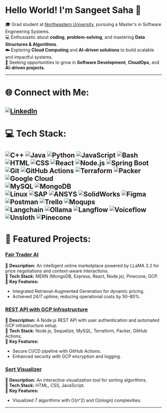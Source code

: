 
# Hello World! I'm Sangeet Saha 👋
🎓 Grad student at [Northeastern University](https://www.northeastern.edu), pursuing a Master's in Software Engineering Systems.<br>
💻 Enthusiastic about **coding**, **problem-solving**, and mastering **Data Structures & Algorithms**.<br>
☁️ Exploring **Cloud Computing** and **AI-driven solutions** to build scalable and impactful systems.<br>
🌟 Seeking opportunities to grow in **Software Development**, **CloudOps**, and **AI-driven projects**.<br>

---

# 🌐 Connect with Me:
[![LinkedIn](https://img.shields.io/badge/LinkedIn-%230077B5.svg?style=for-the-badge&logo=linkedin&logoColor=white)](https://www.linkedin.com/in/sangeet-saha-a2b1651aa/)
---

# 💻 Tech Stack:
![C++](https://img.shields.io/badge/C++-%2300599C.svg?style=for-the-badge&logo=c%2B%2B&logoColor=white) ![Java](https://img.shields.io/badge/Java-%23ED8B00.svg?style=for-the-badge&logo=openjdk&logoColor=white) ![Python](https://img.shields.io/badge/Python-%233776AB.svg?style=for-the-badge&logo=python&logoColor=white) ![JavaScript](https://img.shields.io/badge/JavaScript-%23F7DF1E.svg?style=for-the-badge&logo=javascript&logoColor=black) ![Bash](https://img.shields.io/badge/Bash-%234EAA25.svg?style=for-the-badge&logo=gnubash&logoColor=white)  
![HTML](https://img.shields.io/badge/HTML-%23E34F26.svg?style=for-the-badge&logo=html5&logoColor=white) ![CSS](https://img.shields.io/badge/CSS-%231572B6.svg?style=for-the-badge&logo=css3&logoColor=white) ![React](https://img.shields.io/badge/React-%2320232A.svg?style=for-the-badge&logo=react&logoColor=%2361DAFB) ![Node.js](https://img.shields.io/badge/Node.js-%236DA55F.svg?style=for-the-badge&logo=node.js&logoColor=white) ![Spring Boot](https://img.shields.io/badge/Spring_Boot-%236DB33F.svg?style=for-the-badge&logo=spring&logoColor=white)  
![Git](https://img.shields.io/badge/Git-%23F05032.svg?style=for-the-badge&logo=git&logoColor=white) ![GitHub Actions](https://img.shields.io/badge/GitHub_Actions-%232671E5.svg?style=for-the-badge&logo=githubactions&logoColor=white) ![Terraform](https://img.shields.io/badge/Terraform-%237B42BC.svg?style=for-the-badge&logo=terraform&logoColor=white) ![Packer](https://img.shields.io/badge/Packer-%2301AEB3.svg?style=for-the-badge&logo=packer&logoColor=white) ![Google Cloud](https://img.shields.io/badge/Google_Cloud-%234285F4.svg?style=for-the-badge&logo=googlecloud&logoColor=white)  
![MySQL](https://img.shields.io/badge/MySQL-%234479A1.svg?style=for-the-badge&logo=mysql&logoColor=white) ![MongoDB](https://img.shields.io/badge/MongoDB-%234ea94b.svg?style=for-the-badge&logo=mongodb&logoColor=white)  
![Linux](https://img.shields.io/badge/Linux-%23FCC624.svg?style=for-the-badge&logo=linux&logoColor=black) ![SAP](https://img.shields.io/badge/SAP-%2300C3FF.svg?style=for-the-badge&logo=sap&logoColor=black) ![ANSYS](https://img.shields.io/badge/ANSYS-%23FFD600.svg?style=for-the-badge&logo=ansys&logoColor=black) ![SolidWorks](https://img.shields.io/badge/SolidWorks-%23FF0000.svg?style=for-the-badge&logo=solidworks&logoColor=white) ![Figma](https://img.shields.io/badge/Figma-%23F24E1E.svg?style=for-the-badge&logo=figma&logoColor=white)  
![Postman](https://img.shields.io/badge/Postman-%23FF6C37.svg?style=for-the-badge&logo=postman&logoColor=white) ![Trello](https://img.shields.io/badge/Trello-%23026AA7.svg?style=for-the-badge&logo=trello&logoColor=white) ![Moqups](https://img.shields.io/badge/Moqups-%23202020.svg?style=for-the-badge&logoColor=white)  
![Langchain](https://img.shields.io/badge/Langchain-%23E10098.svg?style=for-the-badge) ![Ollama](https://img.shields.io/badge/Ollama-%23000000.svg?style=for-the-badge&logoColor=white) ![Langflow](https://img.shields.io/badge/Langflow-%2360C3FF.svg?style=for-the-badge&logoColor=white) ![Voiceflow](https://img.shields.io/badge/Voiceflow-%2300265E.svg?style=for-the-badge&logoColor=white) ![Unsloth](https://img.shields.io/badge/Unsloth-%23FF6600.svg?style=for-the-badge&logoColor=white) ![Pinecone](https://img.shields.io/badge/Pinecone-%230091D4.svg?style=for-the-badge&logoColor=white)
---

# 🚀 Featured Projects:
### [Fair Trader AI](https://github.com/Sangeet1997/marketplace)
🔹 **Description:** An intelligent online marketplace powered by LLaMA 3.2 for price negotiations and context-aware interactions.<br>
🔹 **Tech Stack:** MERN (MongoDB, Express, React, Node.js), Pinecone, GCP.<br>
🔹 **Key Features:**  
- Integrated Retrieval-Augmented Generation for dynamic pricing.  
- Achieved 24/7 uptime, reducing operational costs by 50–80%.

### [REST API with GCP Infrastructure](https://github.com/csye6225-sangeet-saha/tf-gcp-infra)
🔹 **Description:** A Node.js REST API with user authentication and automated GCP infrastructure setup.<br>
🔹 **Tech Stack:** Node.js, Sequelize, MySQL, Terraform, Packer, GitHub Actions.<br>
🔹 **Key Features:**  
- Secure CI/CD pipeline with GitHub Actions.  
- Enhanced security with GCP encryption and logging.

### [Sort Visualizer](https://github.com/Sangeet1997/sort_visualization)
🔹 **Description:** An interactive visualization tool for sorting algorithms.<br>
🔹 **Tech Stack:** HTML, CSS, JavaScript.<br>
🔹 **Key Features:**  
- Visualized 7 algorithms with O(n^2) and O(nlogn) complexities.

---

<!--
**Sangeet1997/Sangeet1997** is a ✨ _special_ ✨ repository because its `README.md` (this file) appears on your GitHub profile.

Here are some ideas to get you started:

- 🔭 I’m currently working on ...
- 🌱 I’m currently learning ...
- 👯 I’m looking to collaborate on ...
- 🤔 I’m looking for help with ...
- 💬 Ask me about ...
- 📫 How to reach me: ...
- 😄 Pronouns: ...
- ⚡ Fun fact: ...
-->
